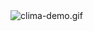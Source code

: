 <img src="/Asharulislam/Clima_weatherApp/blob/master/clima-demo.gif?raw=true" alt="clima-demo.gif">
